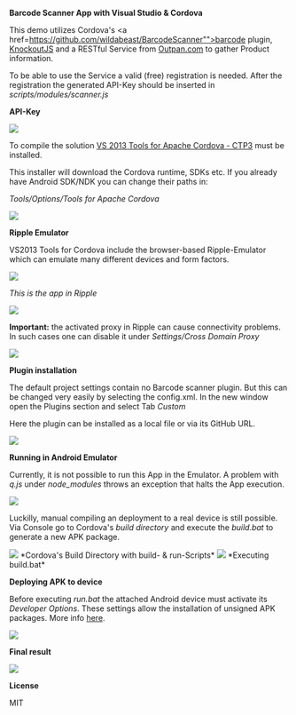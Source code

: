 ﻿**Barcode Scanner App with Visual Studio & Cordova**

This demo utilizes Cordova's <a href=https://github.com/wildabeast/BarcodeScanner"">barcode plugin</a>, <a href="http://knockoutjs.com/" target="_blank">KnockoutJS</a> and a RESTful Service from <a href="http://www.outpan.com" target="_blank">Outpan.com</a> to gather Product information.

To be able to use the Service a valid (free) registration is needed. After the registration the generated API-Key should be inserted in *scripts/modules/scanner.js*

**API-Key**

<img src="http://o33.imgup.net/api_key7850.png" />

To compile the solution <a href="http://www.visualstudio.com/en-us/explore/cordova-vs.aspx">VS 2013 Tools for Apache Cordova - CTP3</a> must be installed.

This installer will download the Cordova runtime, SDKs etc. If you already have Android SDK/NDK you can change their paths in: 

*Tools/Options/Tools for Apache Cordova*

<img src="http://k83.imgup.net/cordova_en4523.png"/>

**Ripple Emulator**

VS2013 Tools for Cordova include the browser-based Ripple-Emulator which can emulate many different devices and form factors.

<img src="http://e83.imgup.net/ripple_emu24cd.png" /> 

*This is the app in Ripple*

<img src="http://c14.imgup.net/ripple_emu82bb.png" />

**Important:** the activated proxy in Ripple can cause connectivity problems. In such cases one can disable it
under *Settings/Cross Domain Proxy*

<img src="http://h25.imgup.net/disable_pr7a93.png" />

**Plugin installation**

The default project settings contain no Barcode scanner plugin. But this can be changed very easily by selecting the config.xml.
In the new window open the Plugins section and select Tab *Custom*

Here the plugin can be installed as a local file or via its GitHub URL.

<img src="http://l43.imgup.net/load_plugida12.png" />

**Running in Android Emulator**

Currently, it is not possible to run this App in the Emulator. A problem with *q.js* under *node_modules* throws an exception that 
halts the App execution.

<img src="http://z24.imgup.net/q_error9d75.png" />
 
Luckilly, manual compiling an deployment to a real device is still possible. Via Console go to Cordova's *build directory* and execute the
*build.bat* to generate a new APK package. 

<img src="http://w04.imgup.net/cordova_bu1392.png" />
*Cordova's Build Directory with build- & run-Scripts*

<img src="http://r35.imgup.net/build_andr0be4.png" />
*Executing build.bat*


**Deploying APK to device**

Before executing *run.bat* the attached Android device must activate its *Developer Options*.
These settings allow the installation of unsigned APK packages. More info <a href="http://developer.android.com/tools/device.html" target="_blank">here</a>.

<img src="http://q14.imgup.net/run_androi90b7.png" />

**Final result**

<img src="http://x14.imgup.net/barcode_sca36d.png" />


**License**

MIT
